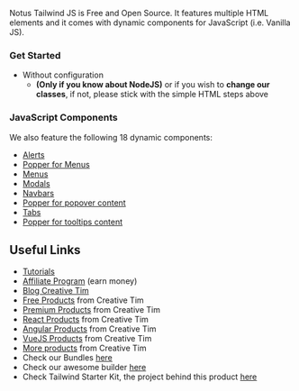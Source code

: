 Notus Tailwind JS is Free and Open Source. It features multiple HTML elements and it comes with dynamic components for JavaScript (i.e. Vanilla JS).


### Get Started

- Without configuration
  - **(Only if you know about NodeJS)** or if you wish to **change our classes**, if not, please stick with the simple HTML steps above



### JavaScript Components

We also feature the following 18 dynamic components:

- [Alerts](https://www.creative-tim.com/learning-lab/tailwind/js/alerts/notus?ref=njs-github-readme)
- [Popper for Menus](https://www.creative-tim.com/learning-lab/tailwind/js/dropdowns/notus?ref=njs-github-readme)
- [Menus](https://www.creative-tim.com/learning-lab/tailwind/js/menus/notus?ref=njs-github-readme)
- [Modals](https://www.creative-tim.com/learning-lab/tailwind/js/modals/notus?ref=njs-github-readme)
- [Navbars](https://www.creative-tim.com/learning-lab/tailwind/js/navbar/notus?ref=njs-github-readme)
- [Popper for popover content](https://www.creative-tim.com/learning-lab/tailwind/js/popovers/notus?ref=njs-github-readme)
- [Tabs](https://www.creative-tim.com/learning-lab/tailwind/js/tabs/notus?ref=njs-github-readme)
- [Popper for tooltips content](https://www.creative-tim.com/learning-lab/tailwind/js/tooltips/notus?ref=njs-github-readme)


## Useful Links

- <a href="https://www.youtube.com/channel/UCVyTG4sCw-rOvB9oHkzZD1w" target="_blank">Tutorials</a>
- <a href="https://www.creative-tim.com/affiliates/new?ref=njs-readme" target="_blank">Affiliate Program</a> (earn money)
- <a href="http://blog.creative-tim.com/?ref=njs-readme" target="_blank">Blog Creative Tim</a>
- <a href="https://www.creative-tim.com/templates/free?ref=njs-readme" target="_blank">Free Products</a> from Creative Tim
- <a href="https://www.creative-tim.com/templates/premium?ref=njs-readme" target="_blank">Premium Products</a> from Creative Tim
- <a href="https://www.creative-tim.com/templates/react?ref=njs-readme" target="_blank">React Products</a> from Creative Tim
- <a href="https://www.creative-tim.com/templates/angular?ref=njs-readme" target="_blank">Angular Products</a> from Creative Tim
- <a href="https://www.creative-tim.com/templates/vuejs?ref=njs-readme" target="_blank">VueJS Products</a> from Creative Tim
- <a href="https://www.creative-tim.com/templates?ref=njs-readme" target="_blank">More products</a> from Creative Tim
- Check our Bundles <a href="https://www.creative-tim.com/bundles?ref=njs-readme" target="_blank">here</a>
- Check our awesome builder <a href="https://www.creative-tim.com/builder/argon?ref=njs-readme" target="_blank">here</a>
- Check Tailwind Starter Kit, the project behind this product <a href="https://www.creative-tim.com/learning-lab/tailwind-starter-kit/presentation?ref=njs-readme" target="_blank">here</a>
